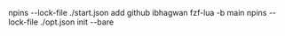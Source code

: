npins  --lock-file ./start.json add github ibhagwan fzf-lua  -b main
npins  --lock-file ./opt.json init --bare
